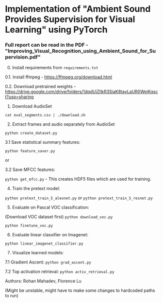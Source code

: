 # Implementation of "Ambient Sound Provides Supervision for Visual Learning" using PyTorch

### Full report can be read in the PDF - "Improving_Visual_Recognition_using_Ambient_Sound_for_Supervision.pdf"

0. Install requirements from `requirements.txt`

0.1. Install ffmpeg - https://ffmpeg.org/download.html

0.2. Download pretrained weights - https://drive.google.com/drive/folders/1dqdUiZIlkR3SiaK8tayLaUR0WejKqsct?usp=sharing

1. Download AudioSet

`cat eval_segments.csv | ./download.sh`

2. Extract frames and audio separately from AudioSet

`python create_dataset.py`

3.1 Save statistical summary features:

`python feature_saver.py`

or

3.2 Save MFCC features:

`python get_mfcc.py` - This creates HDF5 files which are used for training.

4. Train the pretext model:

`python pretext_train_5_alexnet.py` or `python pretext_train_5_resnet.py`

5. Evaluate on Pascal VOC classification:

(Download VOC dataset first)
`python download_voc.py`

`python finetune_voc.py`

6. Evaluate linear classifier on Imagenet:

`python linear_imagenet_classifier.py`
 
7. Visualize learned models:

7.1 Gradient Ascent:
`python grad_ascent.py`

7.2 Top activation retrieval:
`python activ_retrieval.py`


Authors: Rohan Mahadev, Florence Lu

(Might be unstable, might have to make some changes to hardcoded paths to run) 
